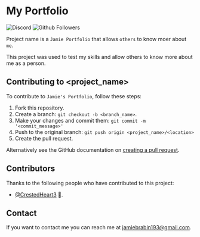 # My Portfolio

<!--- These are examples. See https://shields.io for others or to customize this set of shields. You might want to include dependencies, project status and licence info here --->
![Discord](https://img.shields.io/discord/975420390081978390)
![Github Followers](https://img.shields.io/github/followers/CrestedHeart3)

Project name is a `Jamie Portfolio` that allows `others` to know moer about `me`.

This project was used to test my skills and allow others to know more about me as a person.

## Contributing to <project_name>
To contribute to `Jamie's Portfolio`, follow these steps:

1. Fork this repository.
2. Create a branch: `git checkout -b <branch_name>`.
3. Make your changes and commit them: `git commit -m '<commit_message>'`
4. Push to the original branch: `git push origin <project_name>/<location>`
5. Create the pull request.

Alternatively see the GitHub documentation on [creating a pull request](https://help.github.com/en/github/collaborating-with-issues-and-pull-requests/creating-a-pull-request).

## Contributors

Thanks to the following people who have contributed to this project:

* [@CrestedHeart3](https://github.com/CrestedHeart3) 📖.

## Contact

If you want to contact me you can reach me at <jamiebrabin193@gmail.com>.
